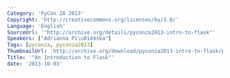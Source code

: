 ```yaml
---
Category: 'PyCon ZA 2013'
Copyright: 'http://creativecommons.org/licenses/by/3.0/'
Language: 'English'
SourceUrl: '"http://archive.org/details/pyconza2013-intro-to-flask"'
Speakers: ["Adrianna Pi\u0144ska"]
Tags: [pyconza, pyconza2013]
ThumbnailUrl: 'http://archive.org/download/pyconza2013-intro-to-flask/pyconza2013-intro-to-flask.thumbs/pyconza2013-intro-to-flask_000090.jpg'
Title: '"An Introduction to Flask"'
date: '2013-10-03'
---
```


